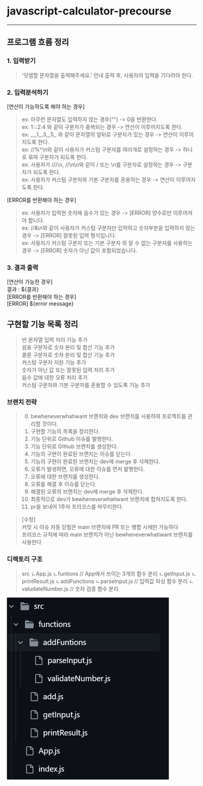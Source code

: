 # javascript-calculator-precourse
---------------------------------

## 프로그램 흐름 정리
### 1. 입력받기
>'덧셈할 문자열을 출력해주세요.' 안내 출력 후, 사용자의 입력을 기다려야 한다.

### 2. 입력분석하기
[연산이 가능하도록 해야 하는 경우]
>ex: 아무런 문자열도 입력하지 않는 경우("") -> 0을 반환한다.<br />
>ex: 1:::2:4 와 같이 구분자가 중복되는 경우 -> 연산이 이루어지도록 한다.<br />
>ex: ,,,,1,,,3,,,5,, 와 같이 문자열의 앞뒤로 구분자가 있는 경우 -> 연산이 이루어지도록 한다.<br />
>ex: //%^\n와 같이 사용자가 커스텀 구분자를 여러개로 설정하는 경우 -> 하나로 묶여 구분자가 되도록 한다.<br />
>ex: 사용자가 ///\n, //\n\n와 같이 / 또는 \n를 구분자로 설정하는 경우 -> 구분자가 되도록 한다.<br />
>ex: 사용자가 커스텀 구분자와 기본 구분자를 혼용하는 경우 -> 연산이 이루어지도록 한다.<br />

[ERROR를 반환해야 하는 경우]
>ex: 사용자가 입력한 숫자에 음수가 있는 경우 -> [ERROR] 양수로만 이루어져야 합니다.<br />
>ex: //&\n와 같이 사용자가 커스텀 구분자만 입력하고 숫자부분을 입력하지 않는 경우 -> [ERROR] 잘못된 입력 형식입니다.<br />
>ex: 사용자가 커스텀 구분자 또는 기본 구분자 외 알 수 없는 구분자를 사용하는 경우 -> [ERROR] 숫자가 아닌 값이 포함되었습니다.<br />

### 3. 결과 출력
[연산이 가능한 경우] <br />
결과 : ${결과} <br />
[ERROR를 반환해야 하는 경우] <br />
[ERROR] ${error message} <br />


## 구현할 기능 목록 정리
>빈 문자열 입력 처리 기능 추가<br />
>쉼표 구분자로 숫자 분리 및 합산 기능 추가<br />
>콜론 구분자로 숫자 분리 및 합산 기능 추가<br />
>커스텀 구분자 지원 기능 추가<br />
>숫자가 아닌 값 또는 잘못된 입력 처리 추가<br />
>음수 값에 대한 오류 처리 추가<br />
>커스텀 구분자와 기본 구분자를 혼용할 수 있도록 기능 추가<br />

### 브랜치 전략
>0. bewheneverwhatiwant 브랜치와 dev 브랜치를 사용하여 프로젝트를 관리할 것이다.<br />
>1. 구현할 기능의 목록을 정리한다.<br />
>2. 기능 단위로 Github 이슈를 발행한다.<br />
>3. 기능 단위로 Github 브랜치를 생성한다.<br />
>4. 기능의 구현이 완료된 브랜치는 이슈를 닫는다.<br />
>5. 기능의 구현이 완료된 브랜치는 dev에 merge 후 삭제한다.<br />
>6. 오류가 발생하면, 오류에 대한 이슈를 먼저 발행한다.<br />
>7. 오류에 대한 브랜치를 생성한다.<br />
>8. 오류를 해결 후 이슈를 닫는다.<br />
>9. 해결된 오류의 브랜치는 dev에 merge 후 삭제한다.<br />
>10. 최종적으로 dev가 bewheneverwhatiwant 브랜치에 합쳐지도록 한다.<br />
>11. pr을 보내어 1주차 프리코스를 마무리한다.<br />

>[수정]<br />
>커밋 시 이슈 자동 닫힘은 main 브랜치에 PR 또는 병합 시에만 가능하다<br />
>프리코스 규칙에 따라 main 브랜치가 아닌 bewheneverwhatiwant 브랜치를 사용한다<br />

### 디렉토리 구조

>src
>ㄴApp.js
>ㄴfuntions // App에서 쓰이는 3개의 함수 분리
>    ㄴgetInput.js
>    ㄴprintResult.js
>    ㄴaddFunctions
>        ㄴparseInput.js // 입력값 파싱 함수 분리
>        ㄴvaludateNumber.js // 숫자 검증 함수 분리

![디렉토리 구조](image.png)